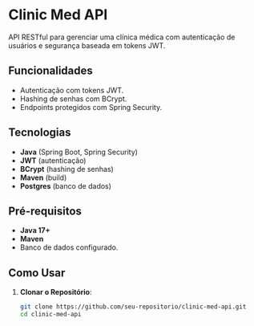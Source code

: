 # Clinic Med API

API RESTful para gerenciar uma clínica médica com autenticação de usuários e segurança baseada em tokens JWT.

## Funcionalidades

- Autenticação com tokens JWT.
- Hashing de senhas com BCrypt.
- Endpoints protegidos com Spring Security.

## Tecnologias

- **Java** (Spring Boot, Spring Security)
- **JWT** (autenticação)
- **BCrypt** (hashing de senhas)
- **Maven** (build)
- **Postgres** (banco de dados)

## Pré-requisitos

- **Java 17+**
- **Maven**
- Banco de dados configurado.

## Como Usar

1. **Clonar o Repositório**:
   ```bash
   git clone https://github.com/seu-repositorio/clinic-med-api.git
   cd clinic-med-api
